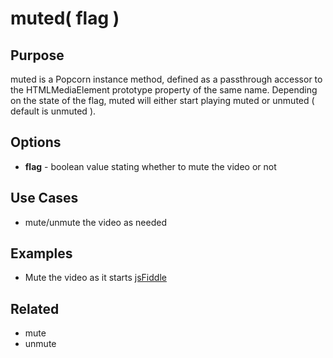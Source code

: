 # muted( flag ) #

## Purpose ##

muted is a Popcorn instance method, defined as a passthrough accessor to the HTMLMediaElement prototype property of the same name. Depending on the state of the flag, muted will either start playing muted or unmuted ( default is unmuted ).

## Options ##

* **flag** - boolean value stating whether to mute the video or not 

## Use Cases ##

* mute/unmute the video as needed

## Examples ##

* Mute the video as it starts [jsFiddle](http://jsfiddle.net/popcornjs/5Ysdr/)

## Related ##

* mute
* unmute
